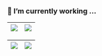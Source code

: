 ### 🌱 I’m currently working ...


| <a href="https://github.com/anuraghazra/github-readme-stats"><img align="center" src="https://github-readme-stats.vercel.app/api?username=Alexzinv&show_icons=true&show_icons=true&theme=buefy&count_private=true&cache_seconds=1800&hide_border=true" /></a> | <a href="https://github.com/anuraghazra/github-readme-stats"><img align="center" src="https://github-readme-stats.vercel.app/api/top-langs/?username=Alexzinv&layout=compact&theme=buefy&count_private=true&hide_border=true" /></a> |
| ------------- | ------------- |

|<img  align="center" src="https://github-profile-trophy.vercel.app/?username=Alexzinv&title=MultiLanguage,Joined2020,Commit,Repositories,Stars&margin-w=15" /> | <img align="center" src="https://github-readme-streak-stats.herokuapp.com/?user=Alexzinv" /> | 
| ------------- | ------------- |

<!--
**Alexzinv/Alexzinv** is a ✨ _special_ ✨ repository because its `README.md` (this file) appears on your GitHub profile.

Here are some ideas to get you started:

- 🔭 I’m currently working on ...
- 🌱 I’m currently learning ...
- 👯 I’m looking to collaborate on ...
- 🤔 I’m looking for help with ...
- 💬 Ask me about ...
- 📫 How to reach me: ...
- 😄 Pronouns: ...
- ⚡ Fun fact: ...
-->
